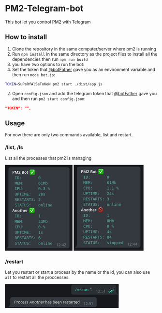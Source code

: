 # PM2-Telegram-bot
  This bot let you control [PM2](https://pm2.io/doc/) with Telegram

## How to install
1. Clone the repository in the same computer/server where pm2 is running
2. Run `npm install` in the same directory as the project files to install all the dependencies then run `npm run build`
3. you have two options to run the bot:
  1. Set the token that [@botFather](https://t.me/BotFather) gave you as an environment variable and then run `node bot.js`:
  ```bash
  TOKEN=SuPeRfAlSeToKeN pm2 start ./dist/app.js
  ```
  2. Open `config.json` and add the telegram token that [@botFather](https://t.me/BotFather) gave you and then run `pm2 start config.json`:
```json
"TOKEN": "",
```

## Usage
For now there are only two commands available, list and restart.

### /list, /ls
  List all the processes that pm2 is managing 
  
  ![](assets/markdown-img-paste-20180819124409749.png) ![](assets/markdown-img-paste-20180819124449325.png)
### /restart
Let you restart or start a process by the name or the id, you can also use `all` to restart all the proccesses.

![](assets/markdown-img-paste-2018081912521625.png)
